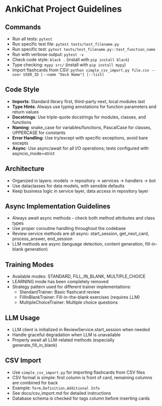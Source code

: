 # AnkiChat Project Guidelines

## Commands
- Run all tests: `pytest`
- Run specific test file: `pytest tests/test_filename.py`
- Run specific test: `pytest tests/test_filename.py::test_function_name`
- Run with verbose output: `pytest -v`
- Check code style: `black .` (install with `pip install black`)
- Type checking: `mypy src/` (install with `pip install mypy`)
- Import flashcards from CSV: `python simple_csv_import.py file.csv --user USER_ID [--name "Deck Name"] [--list]`

## Code Style
- **Imports**: Standard library first, third-party next, local modules last
- **Type Hints**: Always use typing annotations for function parameters and return values
- **Docstrings**: Use triple-quote docstrings for modules, classes, and functions
- **Naming**: snake_case for variables/functions, PascalCase for classes, UPPERCASE for constants
- **Error Handling**: Use try/except with specific exceptions, avoid bare excepts
- **Async**: Use async/await for all I/O operations; tests configured with asyncio_mode=strict

## Architecture
- Organized in layers: models → repository → services → handlers → bot
- Use dataclasses for data models, with sensible defaults
- Keep business logic in service layer, data access in repository layer

## Async Implementation Guidelines
- Always await async methods - check both method attributes and class types
- Use proper coroutine handling throughout the codebase
- Review service methods are all async: start_session, get_next_card, process_answer, end_session
- LLM methods are async (language detection, content generation, fill-in-blank generation)

## Training Modes
- Available modes: STANDARD, FILL_IN_BLANK, MULTIPLE_CHOICE
- LEARNING mode has been completely removed 
- Strategy pattern used for different trainer implementations:
  - StandardTrainer: Basic flashcard review
  - FillInBlankTrainer: Fill-in-the-blank exercises (requires LLM)
  - MultipleChoiceTrainer: Multiple choice questions

## LLM Usage
- LLM client is initialized in ReviewService.start_session when needed
- Handle graceful degradation when LLM is unavailable
- Properly await all LLM-related methods (especially generate_fill_in_blank)

## CSV Import
- Use `simple_csv_import.py` for importing flashcards from CSV files
- CSV format is simple: first column is front of card, remaining columns are combined for back
- Example: `Term,Definition,Additional Info`
- See docs/csv_import.md for detailed instructions
- Database schema is checked for tags column before inserting cards